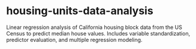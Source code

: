 # housing-units-data-analysis
Linear regression analysis of California housing block data from the US Census to predict median house values. Includes variable standardization, predictor evaluation, and multiple regression modeling.
